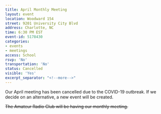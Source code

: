 ```yaml
---
title: April Monthly Meeting
layout: event
location: Woodward 154
street: 9201 University City Blvd
address: Charlotte, NC
time: 6:30 PM EST
event-id: 5178430
categories:
- events
- meetings
access: School
rsvp: 'No'
transportation: 'No'
status: Cancelled
visible: 'Yes'
excerpt_separator: "<!--more-->"
---
```


Our April meeting has been cancelled due to the COVID-19 outbreak. If we decide on an alternative, a new event will be created.

<!--more-->

~~The Amateur Radio Club will be having our monthly meeting.~~
